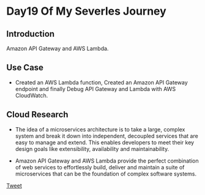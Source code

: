 # Day19 Of My Severles Journey

## Introduction
Amazon API Gateway and AWS Lambda.

## Use Case
 - Created an AWS Lambda function, Created an Amazon API Gateway endpoint and finally Debug API Gateway and Lambda with AWS CloudWatch.

## Cloud Research
 - The idea of a microservices architecture is to take a large, complex system and break it down into independent, decoupled services that are easy to manage and extend. This enables developers to meet their key design goals like extensibility, availability and maintainability.

 - Amazon API Gateway and AWS Lambda provide the perfect combination of web services to effortlessly build, deliver and maintain a suite of microservices that can be the foundation of complex software systems.


 [Tweet](https://twitter.com/martynzYoung/status/1300755787820797952)
